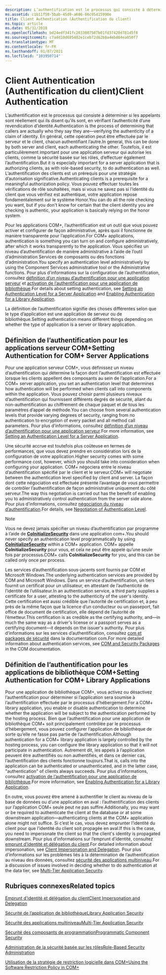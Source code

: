 ```yaml
---
description: L’authentification est le processus qui consiste à déterminer si les appelants sont réellement qui ils disent qu’ils sont&\# 8212 ; vérification de l’authenticité d’une revendication d’identité.
ms.assetid: c1b11f58-5bab-45d9-a686-86c95415990e
title: Client Authentication (Authentification du client)
ms.topic: article
ms.date: 05/31/2018
ms.openlocfilehash: bd24edf341fc2033807587b01fd37420d781d5f8
ms.sourcegitcommit: c7add10d695482e1ceb72d62b8a4ebd84ea050f7
ms.translationtype: MT
ms.contentlocale: fr-FR
ms.lasthandoff: 01/07/2021
ms.locfileid: "103950714"
---
```

# <a name="client-authentication"></a><span data-ttu-id="3e9c5-103">Client Authentication (Authentification du client)</span><span class="sxs-lookup"><span data-stu-id="3e9c5-103">Client Authentication</span></span>

<span data-ttu-id="3e9c5-104">L’authentification est le processus qui consiste à déterminer si les appelants sont réellement qui ils disent qu’ils sont, en vérifiant l’authenticité d’une revendication d’identité.</span><span class="sxs-lookup"><span data-stu-id="3e9c5-104">Authentication is the process of determining that callers are actually who they say they are—verifying the authenticity of a claim of identity.</span></span> <span data-ttu-id="3e9c5-105">En général, cette opération peut être effectuée par le serveur et le client, chacun authentifiant l’autre.</span><span class="sxs-lookup"><span data-stu-id="3e9c5-105">In general, this can be done by both server and client, each authenticating the other.</span></span> <span data-ttu-id="3e9c5-106">Toutefois, il est particulièrement important pour une application serveur qui autorise les clients, comme la sécurité basée sur les rôles, d’effectuer également l’authentification.</span><span class="sxs-lookup"><span data-stu-id="3e9c5-106">But it is especially important for a server application that is authorizing clients, as with role-based security, to do authentication as well.</span></span> <span data-ttu-id="3e9c5-107">L’authentification des clients est un prérequis pour une stratégie d’autorisation significative.</span><span class="sxs-lookup"><span data-stu-id="3e9c5-107">Authenticating clients is a prerequisite for a meaningful authorization policy.</span></span> <span data-ttu-id="3e9c5-108">Vous pouvez effectuer toutes les vérifications de rôle souhaitées, mais si vous ne savez pas si l’identité du client que vous vérifiez est authentique, votre application repose fondamentalement sur le système Honor.</span><span class="sxs-lookup"><span data-stu-id="3e9c5-108">You can do all the role checking you want, but if you don't know for certain that the client identity you are checking is authentic, your application is basically relying on the honor system.</span></span>

<span data-ttu-id="3e9c5-109">Pour les applications COM+, l’authentification est un outil que vous pouvez activer et configurer de façon administrative, après quoi il fonctionne de manière transparente pour l’application.</span><span class="sxs-lookup"><span data-stu-id="3e9c5-109">For COM+ applications, authentication is something you can turn on and configure administratively, after which it works transparently to the application.</span></span> <span data-ttu-id="3e9c5-110">Vous spécifiez un niveau d’authentification de manière administrative à l’aide de l’outil d’administration Services de composants ou des fonctions d’administration.</span><span class="sxs-lookup"><span data-stu-id="3e9c5-110">You specify an authentication level administratively by using the Component Services administrative tool or the Administrative functions.</span></span> <span data-ttu-id="3e9c5-111">Pour plus d’informations sur la configuration de l’authentification, consultez [définition d’un niveau d’authentification pour une application serveur](setting-an-authentication-level-for-a-server-application.md) et [activation de l’authentification pour une application de bibliothèque](enabling-authentication-for-a-library-application.md).</span><span class="sxs-lookup"><span data-stu-id="3e9c5-111">For details about setting authentication, see [Setting an Authentication Level for a Server Application](setting-an-authentication-level-for-a-server-application.md) and [Enabling Authentication for a Library Application](enabling-authentication-for-a-library-application.md).</span></span>

<span data-ttu-id="3e9c5-112">La définition de l’authentification signifie des choses différentes selon que le type d’application est une application de serveur ou de bibliothèque.</span><span class="sxs-lookup"><span data-stu-id="3e9c5-112">Setting authentication means different things depending on whether the type of application is a server or library application.</span></span>

## <a name="setting-authentication-for-com-server-applications"></a><span data-ttu-id="3e9c5-113">Définition de l’authentification pour les applications serveur COM+</span><span class="sxs-lookup"><span data-stu-id="3e9c5-113">Setting Authentication for COM+ Server Applications</span></span>

<span data-ttu-id="3e9c5-114">Pour une application serveur COM+, vous définissez un niveau d’authentification qui détermine la façon dont l’authentification est effectuée lorsque les clients appellent des composants au sein de l’application.</span><span class="sxs-lookup"><span data-stu-id="3e9c5-114">For a COM+ server application, you set an authentication level that determines how authentication will be performed when clients call into components within the application.</span></span> <span data-ttu-id="3e9c5-115">Vous pouvez choisir parmi plusieurs niveaux d’authentification qui fournissent différents degrés de sécurité, allant du non-authentification au chiffrement de chaque paquet et de tous les paramètres d’appel de méthode.</span><span class="sxs-lookup"><span data-stu-id="3e9c5-115">You can choose from several authentication levels that provide varying degrees of security, ranging from no authentication to encryption of every packet and all method call parameters.</span></span> <span data-ttu-id="3e9c5-116">Pour plus d’informations, consultez [définition d’un niveau d’authentification pour une application serveur](setting-an-authentication-level-for-a-server-application.md).</span><span class="sxs-lookup"><span data-stu-id="3e9c5-116">For more information, see [Setting an Authentication Level for a Server Application](setting-an-authentication-level-for-a-server-application.md).</span></span>

<span data-ttu-id="3e9c5-117">Une sécurité accrue est toutefois plus coûteuse en termes de performances, que vous devez prendre en considération lors de la configuration de votre application.</span><span class="sxs-lookup"><span data-stu-id="3e9c5-117">Higher security comes with some performance cost, however, which you should take into consideration when configuring your application.</span></span> <span data-ttu-id="3e9c5-118">COM+ négociera entre le niveau d’authentification spécifié par le client et le serveur.</span><span class="sxs-lookup"><span data-stu-id="3e9c5-118">COM+ will negotiate between the authentication level specified by client and server.</span></span> <span data-ttu-id="3e9c5-119">La façon dont cette négociation est effectuée présente l’avantage de vous permettre de contrôler l’authentification de façon administrative uniquement du côté serveur.</span><span class="sxs-lookup"><span data-stu-id="3e9c5-119">The way this negotiation is carried out has the benefit of enabling you to administratively control authentication from the server side alone.</span></span> <span data-ttu-id="3e9c5-120">Pour plus d’informations, consultez [négociation du niveau d’authentification](negotiation-of-authentication-level.md).</span><span class="sxs-lookup"><span data-stu-id="3e9c5-120">For details, see [Negotiation of Authentication Level](negotiation-of-authentication-level.md).</span></span>

> [!Note]  
> <span data-ttu-id="3e9c5-121">Vous ne devez jamais spécifier un niveau d’authentification par programme à l’aide de [**CoInitializeSecurity**](/windows/desktop/api/combaseapi/nf-combaseapi-coinitializesecurity) dans une application com+.</span><span class="sxs-lookup"><span data-stu-id="3e9c5-121">You should never specify an authentication level programmatically by using [**CoInitializeSecurity**](/windows/desktop/api/combaseapi/nf-combaseapi-coinitializesecurity) within a COM+ application.</span></span> <span data-ttu-id="3e9c5-122">COM+ appelle **CoInitializeSecurity** pour vous, et cela ne peut être appelé qu’une seule fois par processus.</span><span class="sxs-lookup"><span data-stu-id="3e9c5-122">COM+ calls **CoInitializeSecurity** for you, and this can be called only once per process.</span></span>

 

<span data-ttu-id="3e9c5-123">Les services d’authentification sous-jacents sont fournis par COM et Microsoft Windows.</span><span class="sxs-lookup"><span data-stu-id="3e9c5-123">The underlying authentication services are provided by COM and Microsoft Windows.</span></span> <span data-ttu-id="3e9c5-124">Dans un service d’authentification, un tiers fournit un certificat pour un utilisateur, en attestant de l’authenticité de l’identité de l’utilisateur.</span><span class="sxs-lookup"><span data-stu-id="3e9c5-124">In an authentication service, a third party supplies a certificate for a user, attesting to the authenticity of the user's identity.</span></span> <span data-ttu-id="3e9c5-125">Cette certification est aussi crédible que l’autorité de certification et, à peu près de la même façon que la licence d’un conducteur ou un passeport, fait office de document de certification, elle dépend de l’autorité de l’émetteur.</span><span class="sxs-lookup"><span data-stu-id="3e9c5-125">This certification is as credible as the certifying authority, and—in much the same way as a driver's license or a passport serves as a certifying document—it depends on the issuer's authority.</span></span> <span data-ttu-id="3e9c5-126">Pour plus d’informations sur les services d’authentification, consultez [com et packages de sécurité](/windows/desktop/com/com-and-security-packages) dans la documentation com.</span><span class="sxs-lookup"><span data-stu-id="3e9c5-126">For more detailed information about authentication services, see [COM and Security Packages](/windows/desktop/com/com-and-security-packages) in the COM documentation.</span></span>

## <a name="setting-authentication-for-com-library-applications"></a><span data-ttu-id="3e9c5-127">Définition de l’authentification pour les applications de bibliothèque COM+</span><span class="sxs-lookup"><span data-stu-id="3e9c5-127">Setting Authentication for COM+ Library Applications</span></span>

<span data-ttu-id="3e9c5-128">Pour une application de bibliothèque COM+, vous activez ou désactivez l’authentification pour déterminer si l’application sera soumise à l’authentification effectuée par le processus d’hébergement.</span><span class="sxs-lookup"><span data-stu-id="3e9c5-128">For a COM+ library application, you enable or disable authentication to determine whether the application will be subject to the authentication performed by the hosting process.</span></span> <span data-ttu-id="3e9c5-129">Bien que l’authentification pour une application de bibliothèque COM+ soit principalement contrôlée par le processus d’hébergement, vous pouvez configurer l’application de bibliothèque de sorte qu’elle ne fasse pas partie de l’authentification.</span><span class="sxs-lookup"><span data-stu-id="3e9c5-129">Although authentication for a COM+ library application is largely controlled by the hosting process, you can configure the library application so that it will not participate in authentication.</span></span> <span data-ttu-id="3e9c5-130">Autrement dit, les appels à l’application peuvent être authentifiés ou non authentifiés, et dans ce dernier cas, l’authentification des clients fonctionne toujours.</span><span class="sxs-lookup"><span data-stu-id="3e9c5-130">That is, calls into the application can be authenticated or unauthenticated, and in the latter case, "authentication" of clients always succeeds.</span></span> <span data-ttu-id="3e9c5-131">Pour plus d’informations, consultez [activation de l’authentification pour une application de bibliothèque](enabling-authentication-for-a-library-application.md).</span><span class="sxs-lookup"><span data-stu-id="3e9c5-131">For more information, see [Enabling Authentication for a Library Application](enabling-authentication-for-a-library-application.md).</span></span>

<span data-ttu-id="3e9c5-132">En outre, vous pouvez être amené à authentifier le client au niveau de la base de données ou d’une application en aval : l’authentification des clients sur l’application COM+ seule peut ne pas suffire.</span><span class="sxs-lookup"><span data-stu-id="3e9c5-132">Additionally, you may want or be required to authenticate the client at the database or at some downstream application—authenticating clients at the COM+ application alone might not suffice.</span></span> <span data-ttu-id="3e9c5-133">Si c’est le cas, vous devez emprunter l’identité du client pour que l’identité du client soit propagée en aval.</span><span class="sxs-lookup"><span data-stu-id="3e9c5-133">If this is the case, you need to impersonate the client so that the client's identity is propagated downstream.</span></span> <span data-ttu-id="3e9c5-134">Pour plus d’informations sur l’emprunt d’identité, consultez [emprunt d’identité et délégation du client](client-impersonation-and-delegation.md).</span><span class="sxs-lookup"><span data-stu-id="3e9c5-134">For detailed information about impersonation, see [Client Impersonation and Delegation](client-impersonation-and-delegation.md).</span></span> <span data-ttu-id="3e9c5-135">Pour plus d’informations sur les problèmes liés à la détermination de l’authentification au niveau des données, consultez [sécurité des applications multiniveau](multi-tier-application-security.md).</span><span class="sxs-lookup"><span data-stu-id="3e9c5-135">For a discussion of issues involved in deciding whether to do authentication at the data tier, see [Multi-Tier Application Security](multi-tier-application-security.md).</span></span>

## <a name="related-topics"></a><span data-ttu-id="3e9c5-136">Rubriques connexes</span><span class="sxs-lookup"><span data-stu-id="3e9c5-136">Related topics</span></span>

<dl> <dt>

[<span data-ttu-id="3e9c5-137">Emprunt d’identité et délégation du client</span><span class="sxs-lookup"><span data-stu-id="3e9c5-137">Client Impersonation and Delegation</span></span>](client-impersonation-and-delegation.md)
</dt> <dt>

[<span data-ttu-id="3e9c5-138">Sécurité de l’application de bibliothèque</span><span class="sxs-lookup"><span data-stu-id="3e9c5-138">Library Application Security</span></span>](library-application-security.md)
</dt> <dt>

[<span data-ttu-id="3e9c5-139">Sécurité des applications multiniveau</span><span class="sxs-lookup"><span data-stu-id="3e9c5-139">Multi-Tier Application Security</span></span>](multi-tier-application-security.md)
</dt> <dt>

[<span data-ttu-id="3e9c5-140">Sécurité des composants de programmation</span><span class="sxs-lookup"><span data-stu-id="3e9c5-140">Programmatic Component Security</span></span>](programmatic-component-security.md)
</dt> <dt>

[<span data-ttu-id="3e9c5-141">Administration de la sécurité basée sur les rôles</span><span class="sxs-lookup"><span data-stu-id="3e9c5-141">Role-Based Security Administration</span></span>](role-based-security-administration.md)
</dt> <dt>

[<span data-ttu-id="3e9c5-142">Utilisation de la stratégie de restriction logicielle dans COM+</span><span class="sxs-lookup"><span data-stu-id="3e9c5-142">Using the Software Restriction Policy in COM+</span></span>](using-the-software-restriction-policy-in-com-.md)
</dt> </dl>

 

 
